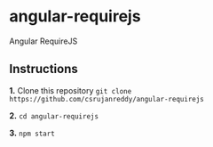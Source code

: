 # angular-requirejs
Angular RequireJS

## Instructions
**1.** Clone this repository `git clone https://github.com/csrujanreddy/angular-requirejs`

**2.** `cd angular-requirejs`

**3.** `npm start`

